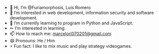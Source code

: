 - 👋 Hi, I’m @Furiamorphosis, Luis Romero
- 👀 I’m interested in web development, information security and software development.
- 🌱 I’m currently learning to program in Python and JavaScript.
- ✏ I’m interested in learning.
- 📫 How to reach me: marcelori070201@gmail.com
- 😄 Pronouns: He / Him
- ⚡ Fun fact: I like to mix music and play strategy videogames.

<!---
Furiamorphosis/Furiamorphosis is a ✨ special ✨ repository because its `README.md` (this file) appears on your GitHub profile.
You can click the Preview link to take a look at your changes.
--->
